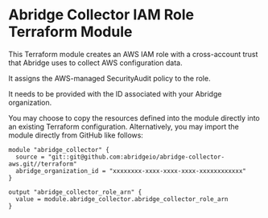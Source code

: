 # Abridge Collector IAM Role Terraform Module

This Terraform module creates an AWS IAM role with a cross-account trust
that Abridge uses to collect AWS configuration data.

It assigns the AWS-managed SecurityAudit policy to the role.

It needs to be provided with the ID associated with your Abridge organization.

You may choose to copy the resources defined into the module directly into
an existing Terraform configuration. Alternatively, you may import the module
directly from GitHub like follows:

    module "abridge_collector" {
      source = "git::git@github.com:abridgeio/abridge-collector-aws.git//terraform"
      abridge_organization_id = "xxxxxxxx-xxxx-xxxx-xxxx-xxxxxxxxxxxx"
    }

    output "abridge_collector_role_arn" {
      value = module.abridge_collector.abridge_collector_role_arn
    }
